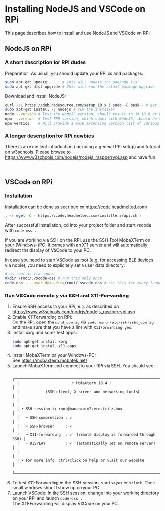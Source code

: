 ﻿# Installing NodeJS and VSCode on RPi

This page describes how to install and use NodeJS and VSCode on RPi

## NodeJS on RPi

### A short description for RPi dudes

Preparation: As usual, you should update your RPi os and packages:

```bash
sudo apt-get update       # This will update the package list
sudo apt-get dist-upgrade # This will run the actual package upgrade
```

Download and Install NodeJS:

```bash
curl -sL https://deb.nodesource.com/setup_10.x | sudo -E bash - # get installer files for Node 10
sudo apt-get install -y nodejs # run the installer
node --version # Test the NodeJS version, should result in 10.10.0 or higher
npm --version  # Test NPM version, which comes with NodeJS, should be 5.6.0 or higher
npm version    # Will provide a more extensive version list of various tools
```

### A longer description for RPi newbies

There is an excellent introduction (including a general RPi setup) and tutorial on w3schools. Please browse to https://www.w3schools.com/nodejs/nodejs_raspberrypi.asp and have fun.

&nbsp;


## VSCode on RPi

### Installation

Installation can be done as secribed on https://code.headmelted.com/

```bash
. <( wget -O - https://code.headmelted.com/installers/apt.sh )
```

After successful installation, cd into your project folder and start vscode with `code-oss .`

If you are working via SSH on the RPi, use the SSH-Tool MobaXTerm on your (Windows-)PC. It comes with an X11 server and will automatically redirect the display of VSCode to your PC.

In case you need to start VSCode as root (e.g. for accessing BLE devices via noble), you need to explicitely set a user data directory:

```bash
# as root or via sudo:
mkdir /root/.vscode-oss # run this only once
code-oss . --user-data-dir=/root/.vscode-oss # use this for every launch of vscode as root
```

### Run VSCode remotely via SSH and X11-Forwarding

1. Ensure SSH access to your RPi, e.g. as described on https://www.w3schools.com/nodejs/nodejs_raspberrypi.asp
1. Enable X11Forwarding on RPi:<br>
   On the RPi, open the `sshd_config` via `sudo nano /etc/ssh/sshd_config` and make sure that you have a line with `X11Forwarding yes`.
1. Install xorg and some test apps:
   ```bash
   sudo apt-get install xorg
   sudo apt-get install x11-apps
   ```
1. Install MobaXTerm on your Windows-PC:<br>
   See https://mobaxterm.mobatek.net/
1. Launch MobaXTerm and connect to your RPi via SSH. You should see:
   ```text
     ┌────────────────────────────────────────────────────────────────────┐
     │                        • MobaXterm 10.4 •                          │
     │            (SSH client, X-server and networking tools)             │
     │                                                                    │
     │ ➤ SSH session to root@bananapim2zero.fritz.box                     │
     │   • SSH compression : ✔                                            │
     │   • SSH-browser     : ✔                                            │
     │   • X11-forwarding  : ✔  (remote display is forwarded through SSH) │
     │   • DISPLAY         : ✔  (automatically set on remote server)      │
     │                                                                    │
     │ ➤ For more info, ctrl+click on help or visit our website           │
     └────────────────────────────────────────────────────────────────────┘
   ```
1. To test X11-Forwarding in the SSH-session, start `xeyes` or `xclock`. Their small windows should show up on your PC.
1. Launch VSCode: In the SSH session, change into your working directory on your RPi and launch `code-oss .` <br>
   The X11-Forwarding will display VSCode on your PC.

